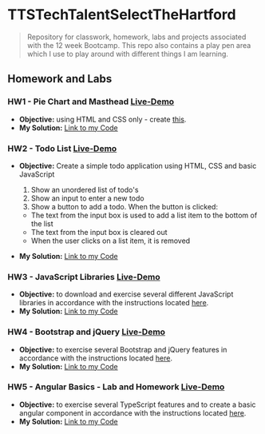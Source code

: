 # TTSTechTalentSelectTheHartford

> Repository for classwork, homework, labs and projects associated with the 12 week Bootcamp.
> This repo also contains a play pen area which I use to play around with different things I am learning.

## Homework and Labs

### HW1 - Pie Chart and Masthead [Live-Demo](https://rickrhone.github.io/TTSTechTalentSelectTheHartford/HomeworkAndLabs/HW1_Ricardo_pieChart_And_Masthead)

- **Objective:** using HTML and CSS only - create [this](https://github.com/rickrhone/TTSTechTalentSelectTheHartford/blob/master/HomeworkAndLabs/HW1_Ricardo_pieChart_And_Masthead/CSS%20Homework.pdf).
- **My Solution:** [Link to my Code](https://github.com/rickrhone/TTSTechTalentSelectTheHartford/tree/master/HomeworkAndLabs/HW1_Ricardo_pieChart_And_Masthead)

### HW2 - Todo List [Live-Demo](https://rickrhone.github.io/TTSTechTalentSelectTheHartford/HomeworkAndLabs/HW2_Ricardo_Todo_List/)

- **Objective:** Create a simple todo application using HTML, CSS and basic JavaScript

  1. Show an unordered list of todo's
  2. Show an input to enter a new todo
  3. Show a button to add a todo. When the button is clicked:

  - The text from the input box is used to add a list item to the bottom of the list
  - The text from the input box is cleared out
  - When the user clicks on a list item, it is removed

- **My Solution:** [Link to my Code](https://github.com/rickrhone/TTSTechTalentSelectTheHartford/tree/master/HomeworkAndLabs/HW2_Ricardo_Todo_List)

### HW3 - JavaScript Libraries [Live-Demo](https://rickrhone.github.io/TTSTechTalentSelectTheHartford/HomeworkAndLabs/HW3_Ricardo_JavaScript_Libraries/)

- **Objective:** to download and exercise several different JavaScript libraries in accordance with the instructions located [here](https://github.com/rickrhone/TTSTechTalentSelectTheHartford/blob/master/HomeworkAndLabs/HW3_Ricardo_JavaScript_Libraries/JS_Libraries_-_Lab_and_Homework.pdf).
- **My Solution:** [Link to my Code](https://github.com/rickrhone/TTSTechTalentSelectTheHartford/tree/master/HomeworkAndLabs/HW3_Ricardo_JavaScript_Libraries)

### HW4 - Bootstrap and jQuery [Live-Demo](https://rickrhone.github.io/TTSTechTalentSelectTheHartford/HomeworkAndLabs/HW4_Ricardo_Bootstrap_and_jQuery)

- **Objective:** to exercise several Bootstrap and jQuery features in accordance with the instructions located [here](https://github.com/rickrhone/TTSTechTalentSelectTheHartford/blob/master/HomeworkAndLabs/HW4_Ricardo_Bootstrap_and_jQuery/bootstrap_project_homework.pdf).
- **My Solution:** [Link to my Code](https://github.com/rickrhone/TTSTechTalentSelectTheHartford/tree/master/HomeworkAndLabs/HW4_Ricardo_Bootstrap_and_jQuery)

### HW5 - Angular Basics - Lab and Homework [Live-Demo](https://rickrhone.github.io/TTSTechTalentSelectTheHartford/HomeworkAndLabs/HW4_Ricardo_Bootstrap_and_jQuery)

- **Objective:** to exercise several TypeScript features and to create a basic angular component in accordance with the instructions located [here](https://github.com/rickrhone/TTSTechTalentSelectTheHartford/blob/master/HomeworkAndLabs/HW4_Ricardo_Bootstrap_and_jQuery/bootstrap_project_homework.pdf).
- **My Solution:** [Link to my Code](https://github.com/rickrhone/TTSTechTalentSelectTheHartford/tree/master/HomeworkAndLabs/HW4_Ricardo_Bootstrap_and_jQuery)
